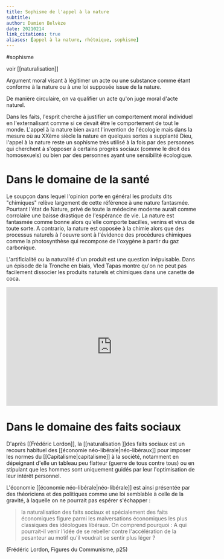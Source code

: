 ```yaml
---
title: Sophisme de l'appel à la nature
subtitle:
author: Damien Belvèze
date: 20210214
link_citations: true
aliases: [appel à la nature, rhétoique, sophisme]
---
```

#sophisme

voir [[naturalisation]]

Argument moral visant à légitimer un acte ou une substance comme étant conforme à la nature ou à une loi supposée issue de la nature. 

De manière circulaire, on va qualifier un acte qu'on juge moral d'acte naturel. 

Dans les faits, l'esprit cherche à justifier un comportement moral individuel en l'externalisant comme si ce devait être le comportement de tout le monde. L'appel à la nature bien avant l'invention de l'écologie mais dans la mesure où au XXème siècle la nature en quelques sortes a supplanté Dieu, l'appel à la nature reste un sophisme très utilisé à la fois par des personnes qui cherchent à s'opposer à certains progrès sociaux (comme le droit des homosexuels) ou bien par des personnes ayant une sensibilité écologique. 


# Dans le domaine de la santé

Le soupçon dans lequel l'opinion porte en général les produits dits "chimiques" relève largement de cette référence à une nature fantasmée. 
Pourtant l'état de Nature, privé de toute la médecine moderne aurait comme corrolaire une baisse drastique de l'espérance de vie. La nature est fantasmée comme bonne alors qu'elle comporte bacilles, venins et virus de toute sorte. 
A contrario, la nature est opposée à la chimie alors que des processus naturels à l'oeuvre sont à l'évidence des procédures chimiques comme la photosynthèse qui recompose de l'oxygène à partir du gaz carbonique. 

L'artificialité ou la naturalité d'un produit est une question inépuisable. Dans un épisode de la Tronche en biais, Vled Tapas montre qu'on ne peut pas facilement dissocier les produits naturels et chimiques dans une canette de coca. 

<p>
	<iframe width="560" height="315" src="https://www.youtube.com/embed/5lXIK_4tpDs" frameborder="0" allow="accelerometer; autoplay; clipboard-write; encrypted-media; gyroscope; picture-in-picture" allowfullscreen></iframe>
	</p>
	
	
# Dans le domaine des faits sociaux

D'après [[Frédéric Lordon]], la [[naturalisation ]]des faits sociaux est un recours habituel des [[économie néo-libérale|néo-libéraux]] pour imposer les normes du [[Capitalisme|capitalisme]] à la société, notamment en dépeignant d'elle un tableau peu flatteur (guerre de tous contre tous) ou en stipulant que les hommes sont uniquement guidés par leur l'optimisation de leur intérêt personnel.

L'économie [[économie néo-libérale|néo-libérale]] est ainsi présentée par des théoriciens et des politiques comme une loi semblable à celle de la gravité, à laquelle on ne pourrait pas espérer s'échapper : 

> la naturalisation des faits sociaux et spécialement des faits économiques figure parmi les malversations économiques les plus classiques des idéologues libéraux. On comprend pourquoi : A qui pourrait-il venir l'idée de se rebeller contre l'accélération de la pesanteur au motif qu'il voudrait se sentir plus léger ?

(Frédéric Lordon, Figures du Communisme, p25)
	
	